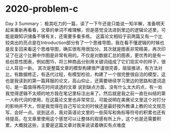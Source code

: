# 2020-problem-c
Day 3 Summary：
极其吃力的一篇，读了一下午还是只能说一知半解，准备明天起来重新再看看，文章的单词不难理解，但是感觉没法进到里边的逻辑论述里，可能是跟知识储备不够有关，还需要多看多练。
这篇论文相较于前两篇又有一个比较突出的亮点是在Introduction部分有了一个思维导图，我在看不懂逻辑的时候也是反复回来看这个思维导图，确实很有用很加分。其次就是图表非常精美，再次印证了在这个比赛中作图是非常有用的。不仅是对数据汇总的图表，更优秀的是有一些创意性图表，例如图15，将三种商品分别用关键词组成了它们现实中的样子，很让人耳目一新。
其次是整篇文章的模型构建很严谨很完善，层层推进，有方法对比，有数据修正，有迭代过程，有模型检验，构建了一个很完整很自洽的模型，这也是我读到的第一篇拜服的论文，高山仰止，还需要继续学习里边的思路和遣词造句，是一篇值得再花时间读透的文章
说到缺点方面，没有什么太大的点，有一处我觉得逻辑不太顺的地方我在笔记里标注出来了。然后就是我之前一直在纠结的第一人称代词的使用，在这篇论文里也非常常见，可能说明在美赛论文里这个对打分的影响并不大，但是我觉得在自己写论文的时候还是最好按外教课上教的论文规范写，会好一点。说到这点，我对英语论文里的一些简写和角标等符号的积累也还有待提高，在文章里使用这个感觉可以让整体的观感有所上升，这个也是还需要积累，大概就这些，主要是这篇文章对我来说读着确实有点难度
